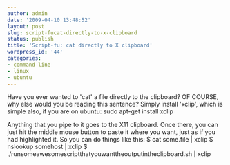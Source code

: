 ```yaml
---
author: admin
date: '2009-04-10 13:48:52'
layout: post
slug: script-fucat-directly-to-x-clipboard
status: publish
title: 'Script-fu: cat directly to X clipboard'
wordpress_id: '44'
categories:
- command line
- linux
- ubuntu
---
```


Have you ever wanted to 'cat' a file directly to the clipboard? OF
COURSE, why else would you be reading this sentence? Simply install
'xclip', which is simple also, if you are on ubuntu:
    sudo apt-get install xclip

Anything that you pipe to it goes to the X11 clipboard. Once there,
you can just hit the middle mouse button to paste it where you
want, just as if you had highlighted it. So you can do things like
this:
    $ cat some.file | xclip
    $ nslookup somehost | xclip
    $ ./runsomeawesomescriptthatyouwanttheoutputintheclipboard.sh | xclip



